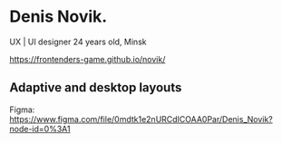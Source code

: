 # Denis Novik.
UX | UI designer 24 years old, Minsk

https://frontenders-game.github.io/novik/

## Adaptive and desktop layouts

Figma:
https://www.figma.com/file/0mdtk1e2nURCdICOAA0Par/Denis_Novik?node-id=0%3A1 
